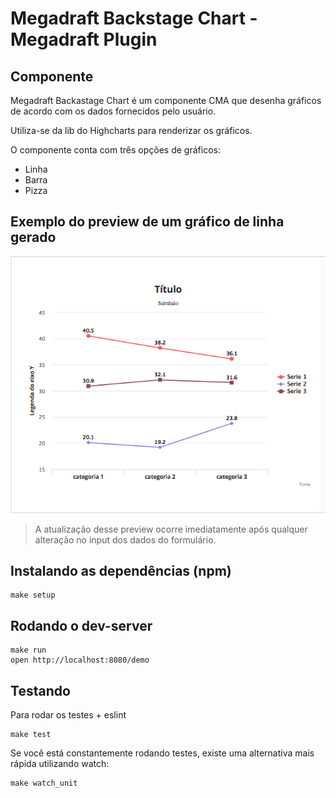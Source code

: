 # Megadraft Backstage Chart - Megadraft Plugin


## Componente

Megadraft Backastage Chart é um componente CMA que desenha gráficos de
acordo com os dados fornecidos pelo usuário.

Utiliza-se da lib do Highcharts para renderizar os gráficos.

O componente conta com três opções de gráficos:

-  Linha
-  Barra
-  Pizza

## Exemplo do preview de um gráfico de linha gerado

![Exemplo de preview do gráfico](docs/exemplo-chart.png)

>  A atualização desse preview ocorre imediatamente após qualquer alteração no
input dos dados do formulário.


## Instalando as dependências (npm)

```
make setup
```

## Rodando o dev-server

```
make run
open http://localhost:8080/demo
```

## Testando

Para rodar os testes + eslint

```
make test
```

Se você está constantemente rodando testes, existe uma alternativa mais rápida
utilizando watch:

```
make watch_unit
```
